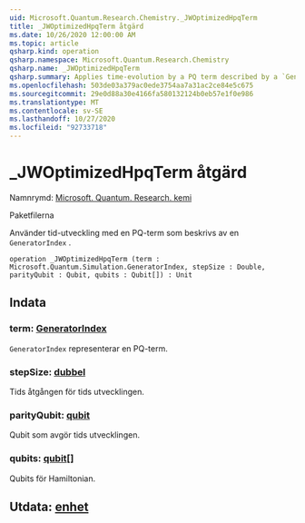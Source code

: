 ```yaml
---
uid: Microsoft.Quantum.Research.Chemistry._JWOptimizedHpqTerm
title: _JWOptimizedHpqTerm åtgärd
ms.date: 10/26/2020 12:00:00 AM
ms.topic: article
qsharp.kind: operation
qsharp.namespace: Microsoft.Quantum.Research.Chemistry
qsharp.name: _JWOptimizedHpqTerm
qsharp.summary: Applies time-evolution by a PQ term described by a `GeneratorIndex`.
ms.openlocfilehash: 503de03a379ac0ede3754aa7a31ac2ce84e5c675
ms.sourcegitcommit: 29e0d88a30e4166fa580132124b0eb57e1f0e986
ms.translationtype: MT
ms.contentlocale: sv-SE
ms.lasthandoff: 10/27/2020
ms.locfileid: "92733718"
---
```

# <a name="_jwoptimizedhpqterm-operation"></a>_JWOptimizedHpqTerm åtgärd

Namnrymd: [Microsoft. Quantum. Research. kemi](xref:Microsoft.Quantum.Research.Chemistry)

Paketfilerna [](https://nuget.org/packages/)


Använder tid-utveckling med en PQ-term som beskrivs av en `GeneratorIndex` .

```qsharp
operation _JWOptimizedHpqTerm (term : Microsoft.Quantum.Simulation.GeneratorIndex, stepSize : Double, parityQubit : Qubit, qubits : Qubit[]) : Unit
```


## <a name="input"></a>Indata

### <a name="term--generatorindex"></a>term: [GeneratorIndex](xref:Microsoft.Quantum.Simulation.GeneratorIndex)

`GeneratorIndex` representerar en PQ-term.


### <a name="stepsize--double"></a>stepSize: [dubbel](xref:microsoft.quantum.lang-ref.double)

Tids åtgången för tids utvecklingen.


### <a name="parityqubit--qubit"></a>parityQubit: [qubit](xref:microsoft.quantum.lang-ref.qubit)

Qubit som avgör tids utvecklingen.


### <a name="qubits--qubit"></a>qubits: [qubit](xref:microsoft.quantum.lang-ref.qubit)[]

Qubits för Hamiltonian.



## <a name="output--unit"></a>Utdata: [enhet](xref:microsoft.quantum.lang-ref.unit)

